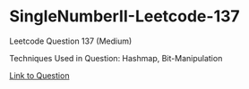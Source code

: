 # SingleNumberII-Leetcode-137

Leetcode Question 137 (Medium)

Techniques Used in Question:
Hashmap, Bit-Manipulation

[Link to Question](https://leetcode.com/problems/single-number-ii/)
